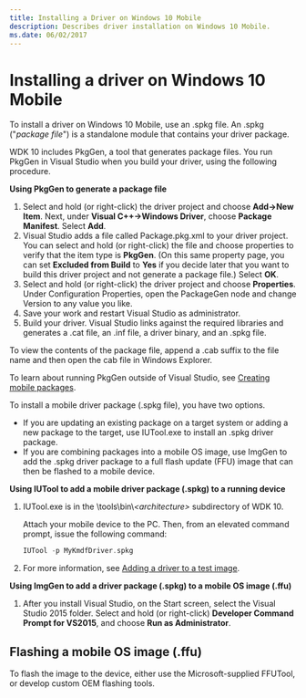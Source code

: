 ```yaml
---
title: Installing a Driver on Windows 10 Mobile
description: Describes driver installation on Windows 10 Mobile.
ms.date: 06/02/2017
---
```


# Installing a driver on Windows 10 Mobile

To install a driver on Windows 10 Mobile, use an .spkg file. An .spkg ("*package file*") is a standalone module that contains your driver package.

WDK 10 includes PkgGen, a tool that generates package files. You run PkgGen in Visual Studio when you build your driver, using the following procedure.

**Using PkgGen to generate a package file**

1.  Select and hold (or right-click) the driver project and choose **Add-&gt;New Item**. Next, under **Visual C++-&gt;Windows Driver**, choose **Package Manifest**. Select **Add**.
2.  Visual Studio adds a file called Package.pkg.xml to your driver project. You can select and hold (or right-click) the file and choose properties to verify that the item type is **PkgGen**. (On this same property page, you can set **Excluded from Build** to **Yes** if you decide later that you want to build this driver project and not generate a package file.) Select **OK**.
3.  Select and hold (or right-click) the driver project and choose **Properties**. Under Configuration Properties, open the PackageGen node and change Version to any value you like.
4.  Save your work and restart Visual Studio as administrator.
5.  Build your driver. Visual Studio links against the required libraries and generates a .cat file, an .inf file, a driver binary, and an .spkg file.

To view the contents of the package file, append a .cab suffix to the file name and then open the cab file in Windows Explorer.

To learn about running PkgGen outside of Visual Studio, see [Creating mobile packages](/previous-versions/windows/hardware/packaging/dn756642(v=vs.85)).

To install a mobile driver package (.spkg file), you have two options.

-   If you are updating an existing package on a target system or adding a new package to the target, use IUTool.exe to install an .spkg driver package.
-   If you are combining packages into a mobile OS image, use ImgGen to add the .spkg driver package to a full flash update (FFU) image that can then be flashed to a mobile device.

**Using IUTool to add a mobile driver package (.spkg) to a running device**

1.  IUTool.exe is in the \\tools\\bin\\*&lt;architecture&gt;* subdirectory of WDK 10.

    Attach your mobile device to the PC. Then, from an elevated command prompt, issue the following command:

       ```cpp
       IUTool -p MyKmdfDriver.spkg
       ```

2.  For more information, see [Adding a driver to a test image](/previous-versions/mt131832(v=vs.85)).

**Using ImgGen to add a driver package (.spkg) to a mobile OS image (.ffu)**

1.  After you install Visual Studio, on the Start screen, select the Visual Studio 2015 folder. Select and hold (or right-click) **Developer Command Prompt for VS2015**, and choose **Run as Administrator**.

## <span id="flashing_a_mobile_os_image__.ffu_"></span><span id="FLASHING_A_MOBILE_OS_IMAGE__.FFU_"></span>Flashing a mobile OS image (.ffu)

To flash the image to the device, either use the Microsoft-supplied FFUTool, or develop custom OEM flashing tools.
